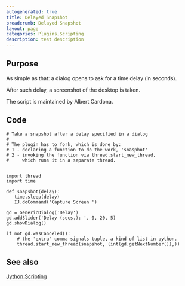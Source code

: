 ```yaml
---
autogenerated: true
title: Delayed Snapshot
breadcrumb: Delayed Snapshot
layout: page
categories: Plugins,Scripting
description: test description
---
```


Purpose
-------

As simple as that: a dialog opens to ask for a time delay (in seconds).

After such delay, a screenshot of the desktop is taken.

The script is maintained by Albert Cardona.

Code
----

    # Take a snapshot after a delay specified in a dialog
    # 
    # The plugin has to fork, which is done by:
    # 1 - declaring a function to do the work, 'snasphot'
    # 2 - invoking the function via thread.start_new_thread,
    #     which runs it in a separate thread.


    import thread
    import time

    def snapshot(delay):
       time.sleep(delay)
       IJ.doCommand('Capture Screen ')

    gd = GenericDialog('Delay')
    gd.addSlider('Delay (secs.): ', 0, 20, 5)
    gd.showDialog()

    if not gd.wasCanceled():
        # the 'extra' comma signals tuple, a kind of list in python.
        thread.start_new_thread(snapshot, (int(gd.getNextNumber()),))

See also
--------

[Jython Scripting](Jython_Scripting)

 
